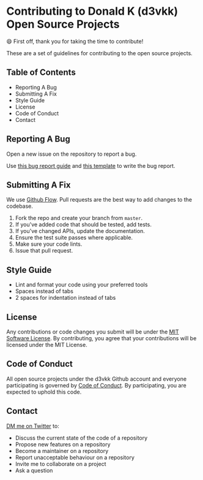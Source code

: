 # Contributing to Donald K (d3vkk) Open Source Projects

😄 First off, thank you for taking the time to contribute!

These are a set of guidelines for contributing to the open source projects.

## Table of Contents

- Reporting A Bug
- Submitting A Fix
- Style Guide
- License
- Code of Conduct
- Contact
  
## Reporting A Bug 

Open a new issue on the repository to report a bug.

Use [this bug report guide](https://github.com/d3vkk/open-source/blob/master/BUG-REPORT-GUIDE.md) and [this template](https://github.com/d3vkk/open-source/blob/master/BUG-REPORT.md) to write the bug report. 

## Submitting A Fix

We use [Github Flow](https://guides.github.com/introduction/flow/index.html). Pull requests are the best way to add changes to the codebase. 

1. Fork the repo and create your branch from `master`.
2. If you've added code that should be tested, add tests.
3. If you've changed APIs, update the documentation.
4. Ensure the test suite passes where applicable.
5. Make sure your code lints.
6. Issue that pull request.

## Style Guide

- Lint and format your code using your preferred tools
- Spaces instead of tabs
- 2 spaces for indentation instead of tabs

## License

Any contributions or code changes you submit will be under the [MIT Software License](https://github.com/d3vkk/open-source/blob/master/MIT-LICENSE). By contributing, you agree that your contributions will be licensed under the MIT License.

## Code of Conduct
All open source projects under the d3vkk Github account and everyone participating is governed by [Code of Conduct](https://github.com/d3vkk/open-source/blob/master/CODE-OF-CONDUCT.md). By participating, you are expected to uphold this code.

## Contact

[DM me on Twitter](https://twitter.com/amdonaldk) to:

- Discuss the current state of the code of a repository
- Propose new features on a repository
- Become a maintainer on a repository
- Report unacceptable behaviour on a repository
- Invite me to collaborate on a project
- Ask a question
